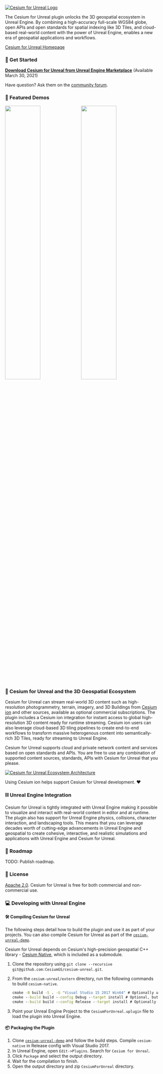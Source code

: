 [![Cesium for Unreal Logo](Content/Cesium-for-Unreal-Logo-WhiteBGH.jpg)](https://www.unrealengine.com/marketplace/en-US/87b0d05800a545d49bf858ef3458c4f7)

The Cesium for Unreal plugin unlocks the 3D geospatial ecosystem in Unreal Engine. By combining a high-accuracy full-scale WGS84 globe, open APIs and open standards for spatial indexing like 3D Tiles, and cloud-based real-world content with the power of Unreal Engine, enables a new era of geospatial applications and workflows.

[Cesium for Unreal Homepage](https://cesium.com/cesium-for-unreal)

### :rocket: Get Started

**[Download Cesium for Unreal from Unreal Engine Marketplace](https://www.unrealengine.com/marketplace/en-US/87b0d05800a545d49bf858ef3458c4f7)** (Available March 30, 2021)

Have question? Ask them on the [community forum](https://community.cesium.com).

### :clap: Featured Demos

<p>
<a href="https://github.com/CesiumGS/cesium-unreal-demo"><img src="https://cesium.com/images/cesium-for-unreal/melbourne.jpg" width="48%" /></a>&nbsp;
<a href="https://www.unrealengine.com/en-US/industry/project-anywhere"><img src="https://cesium.com/blog/images/2020/11-30/Project-Anywhere-3.jpg" width="48%" /></a>&nbsp;
<br/>
<br/>
</p>

### :house_with_garden: Cesium for Unreal and the 3D Geospatial Ecosystem

Cesium for Unreal can stream real-world 3D content such as high-resolution photogrammetry, terrain, imagery, and 3D Buildings from [Cesium ion](https://cesium.com/cesium-ion) and other sources, available as optional commercial subscriptions. The plugin includes a Cesium ion integration for instant access to global high-resolution 3D content ready for runtime streaming. Cesium ion users can also leverage cloud-based 3D tiling pipelines to create end-to-end workflows to transform massive heterogenous content into semantically-rich 3D Tiles, ready for streaming to Unreal Engine.

Cesium for Unreal supports cloud and private network content and services based on open standards and APIs. You are free to use any combination of supported content sources, standards, APIs with Cesium for Unreal that you please.

[![Cesium for Unreal Ecosystem Architecture](https://cesium.com/images/graphics/unreal-pipeline.png)](https://cesium.com/cesium-for-unreal)

Using Cesium ion helps support Cesium for Unreal development. :heart:

### :chains: Unreal Engine Integration

Cesium for Unreal is tightly integrated with Unreal Engine making it possible to visualize and interact with real-world content in editor and at runtime. The plugin also has support for Unreal Engine physics, collisions, character interaction, and landscaping tools. This means that you can leverage decades worth of cutting-edge advancements in Unreal Engine and geospatial to create cohesive, interactive, and realistic simulations and applications with Unreal Engine and Cesium for Unreal.

### :card_index: Roadmap

TODO: Publish roadmap.

### :green_book: License

[Apache 2.0](http://www.apache.org/licenses/LICENSE-2.0.html). Cesium for Unreal is free for both commercial and non-commercial use.

### :computer: Developing with Unreal Engine

#### :hammer_and_wrench: Compiling Cesium for Unreal

The following steps detail how to build the plugin and use it as part of your projects. You can also compile Cesium for Unreal as part of the [`cesium-unreal-demo`](https://github.com/CesiumGS/cesium-unreal-demo.git).

Cesium for Unreal depends on Cesium's high-precision geospatial C++ library - [Cesium Native](https://github.com/CesiumGS/cesium-native), which is included as a submodule.

1. Clone the repository using `git clone --recursive git@github.com:CesiumGS/cesium-unreal.git`.
2. From the `cesium-unreal/extern` directory, run the following commands to build `cesium-native`.

    ```cmd
    cmake -B build -S . -G "Visual Studio 15 2017 Win64" # Optionally use "Visual Studio 16 2019"
    cmake --build build --config Debug --target install # Optional, but recommended for debugging
    cmake --build build --config Release --target install # Optionally compile with --config RelWithDebInfo or MinSizeRel.
    ```

3. Point your Unreal Engine Project to the `CesiumForUnreal.uplugin` file to load the plugin into Unreal Engine.

#### :package: Packaging the Plugin

1. Clone [`cesium-unreal-demo`](https://github.com/CesiumGS/cesium-unreal-demo.git) and follow the build steps. Compile `cesium-native` in Release config with Visual Studio 2017.
2. In Unreal Engine, open `Edit->Plugins`. Search for `Cesium for Unreal`.
3. Click `Package` and select the output directory.
4. Wait for the compilation to finish.
5. Open the output directory and zip `CesiumForUnreal` directory.
